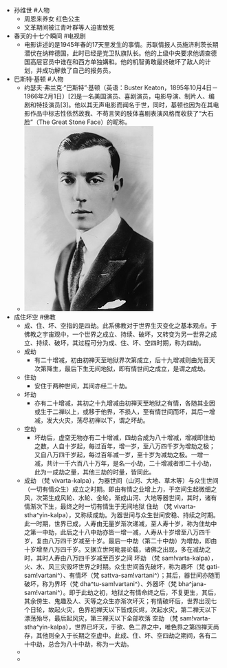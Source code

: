 - 孙维世 #人物
	- 周恩来养女 红色公主
	- 文革期间被江青叶群等人迫害致死
- 春天的十七个瞬间 #电视剧
	- 电影讲述的是1945年春的17天里发生的事情。苏联情报人员施济利茨长期潜伏在纳粹德国，此时已经是党卫队旗队长。他的上级中央要求他调查德国高层官员中谁在和西方单独媾和。他的机智勇敢最终破坏了敌人的计划，并成功解救了自己的报务员。
- 巴斯特·基顿 #人物
	- 约瑟夫·弗兰克·“巴斯特”·基顿（英语：Buster Keaton，1895年10月4日－1966年2月1日）[2]是一名美国演员、喜剧演员，电影导演、制片人、编剧和特技演员[3]。他以其无声电影而闻名于世，同时，基顿也因为在其电影作品中标志性依然故我、不苟言笑的肢体喜剧表演风格而收获了“大石脸”（The Great Stone Face）的昵称。
	- ![image.png](../assets/image_1665297906550_0.png)
- 成住坏空 #佛教
	- 成、住、坏、空指的是四劫。此系佛教对于世界生灭变化之基本观点。于佛教之宇宙观中，一个世界之成立、持续、破坏，又转变为另一世界之成立、持续、破坏，其过程可分为成、住、坏、空四时期，称为四劫。
	- 成劫
		- 有二十增减，初由初禅天至地狱界次第成立，后十九增减则由光音天次第降生，最后下生无间地狱，即有情世间之成立，是谓之成劫。
	- 住劫
		- 安住于两种世间，其间亦经二十劫。
	- 坏劫
		- 亦有二十增减，其初之十九增减由初禅天至地狱之有情，各随其业因或生于二禅以上，或移于他界，不损人，至有情世间而坏，其后一增减，发大火灾，荡尽初禅以下，谓之坏劫。
	- 空劫
		- 坏劫后，虚空无物亦有二十增减，四劫合成为八十增减，增减即住劫之数，人自十岁起，每过百年，增一岁，至八万四千岁为增劫之极；又自八万四千岁起，每过百年减一岁，至十岁为减劫之极。一增一减，共计一千六百八十万年，是名一小劫，二十增减者即二十小劫，此为一成劫之量，其他三劫的时量，皆同此。
	- 成劫
	  （梵 vivarta-kalpa），为器世间（山河、大地、草木等）与众生世间（一切有情众生）成立之时期。即由有情之业增上力，于空间生起微细之风，次第生成风轮、水轮、金轮，渐成山河、大地等器世间，其时，诸有情渐次下生，最终之时一切有情生于无间地狱
	  住劫
	  （梵 vivarta-stha^yin-kalpa），又称续成劫。为器世间与众生世间安稳、持续之时期。此一时期，世界已成，人寿由无量岁渐次递减，至人寿十岁，称为住劫中之第一中劫，此后之十八中劫亦皆一增一减，人寿从十岁增至八万四千岁，复由八万四千岁减至十岁。最后一中劫（第二十中劫）为增劫，即由十岁增至八万四千岁。又据立世阿毗昙论载，诸佛之出现，多在减劫之时，其时人寿由八万四千岁减至百岁之间
	  坏劫
	  （梵 sam!varta-kalpa），火、水、风三灾毁坏世界之时期。众生世间首先破坏，称为趣坏（梵 gati-sam!vartani^）、有情坏（梵 sattva-sam!vartani^）；其后，器世间亦随而破坏，称为界坏（梵 dha^tu-sam!vartani^）、外器坏（梵 bha^jana-sam!vartani^）。即于此劫之初，地狱之有情命终之后，不复更生，其后，其余傍生、鬼趣及人、天等之众生亦渐次坏灭；有情破坏后，世界出现七个日轮，故起火灾，色界初禅天以下皆成灰烬，次起水灾，第二禅天以下漂荡殆尽，最后起风灾，第三禅天以下全部吹落
	  空劫
	  （梵 sam!varta-stha^yin-kalpa），世界已坏灭，于欲、色二界之中，唯色界之第四禅天尚存，其他则全入于长期之空虚中。此成、住、坏、空四劫之期间，各有二十中劫，总合为八十中劫，称为一大劫。
	-
	-